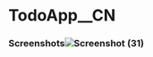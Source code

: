 # TodoApp__CN

### Screenshots![Screenshot (31)](https://user-images.githubusercontent.com/53902012/230711568-fa53f2d8-73ce-4d10-86f0-3a6bb729e6f7.png)
